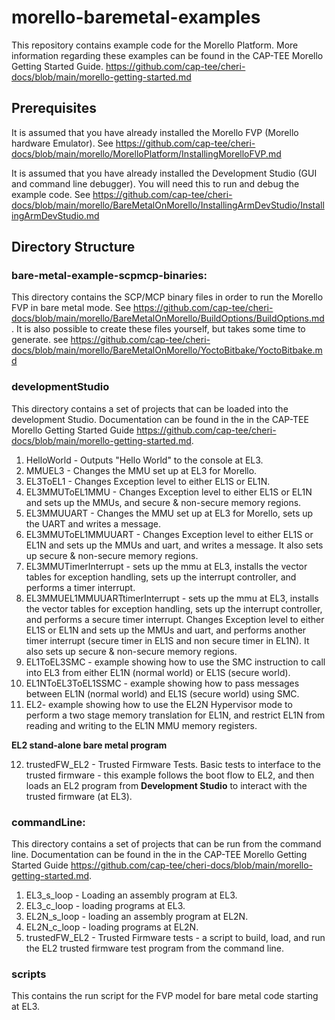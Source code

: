 # morello-baremetal-examples
This repository contains example code for the Morello Platform. More information regarding these examples can be found in the CAP-TEE Morello Getting Started Guide. https://github.com/cap-tee/cheri-docs/blob/main/morello-getting-started.md

## Prerequisites

It is assumed that you have already installed the Morello FVP (Morello hardware Emulator). See https://github.com/cap-tee/cheri-docs/blob/main/morello/MorelloPlatform/InstallingMorelloFVP.md 

It is assumed that you have already installed the Development Studio (GUI and command line debugger). You will need this to run and debug the example code. See https://github.com/cap-tee/cheri-docs/blob/main/morello/BareMetalOnMorello/InstallingArmDevStudio/InstallingArmDevStudio.md

## Directory Structure

### bare-metal-example-scpmcp-binaries:

This directory contains the SCP/MCP binary files in order to run the Morello FVP in bare metal mode. See https://github.com/cap-tee/cheri-docs/blob/main/morello/BareMetalOnMorello/BuildOptions/BuildOptions.md. It is also possible to create these files yourself, but takes some time to generate. see https://github.com/cap-tee/cheri-docs/blob/main/morello/BareMetalOnMorello/YoctoBitbake/YoctoBitbake.md 

### developmentStudio

This directory contains a set of projects that can be loaded into the development Studio. Documentation can be found in the in the CAP-TEE Morello Getting Started Guide https://github.com/cap-tee/cheri-docs/blob/main/morello-getting-started.md.

1. HelloWorld - Outputs "Hello World" to the console at EL3.
2. MMUEL3 - Changes the MMU set up at EL3 for Morello.
3. EL3ToEL1 - Changes Exception level to either EL1S or EL1N.
4. EL3MMUToEL1MMU - Changes Exception level to either EL1S or EL1N and sets up the MMUs, and secure & non-secure memory regions.
5. EL3MMUUART - Changes the MMU set up at EL3 for Morello, sets up the UART and writes a message.
6. EL3MMUToEL1MMUUART - Changes Exception level to either EL1S or EL1N and sets up the MMUs and uart, and writes a message. It also sets up secure & non-secure memory regions.
7. EL3MMUTimerInterrupt - sets up the mmu at EL3, installs the vector tables for exception handling, sets up the interrupt controller, and performs a timer interrupt.
8. EL3MMUEL1MMUUARTtimerInterrupt - sets up the mmu at EL3, installs the vector tables for exception handling, sets up the interrupt controller, and performs a secure timer interrupt. Changes Exception level to either EL1S or EL1N and sets up the MMUs and uart, and performs another timer interrupt (secure timer in EL1S and non secure timer in EL1N). It also sets up secure & non-secure memory regions.
9. EL1ToEL3SMC - example showing how to use the SMC instruction to call into EL3 from either EL1N (normal world) or EL1S (secure world).
10. EL1NToEL3ToEL1SSMC - example showing how to pass messages between EL1N (normal world) and EL1S (secure world) using SMC.
11. EL2- example showing how to use the EL2N Hypervisor mode to perform a two stage memory translation for EL1N, and restrict EL1N from reading and writing to the EL1N MMU memory registers. 

**EL2 stand-alone bare metal program**

12. trustedFW_EL2 - Trusted Firmware Tests. Basic tests to interface to the trusted firmware - this example follows the boot flow to EL2, and then loads an EL2 program from **Development Studio** to interact with the trusted firmware (at EL3).

### commandLine:

This directory contains a set of projects that can be run from the command line. Documentation can be found in the in the CAP-TEE Morello Getting Started Guide https://github.com/cap-tee/cheri-docs/blob/main/morello-getting-started.md.

1. EL3_s_loop - Loading an assembly program at EL3.
2. EL3_c_loop - loading programs at EL3.
3. EL2N_s_loop - loading an assembly program at EL2N.
4. EL2N_c_loop - loading programs at EL2N.
5. trustedFW_EL2 - Trusted Firmware tests - a script to build, load, and run the EL2 trusted firmware test program from the command line.

### scripts

This contains the run script for the FVP model for bare metal code starting at EL3.